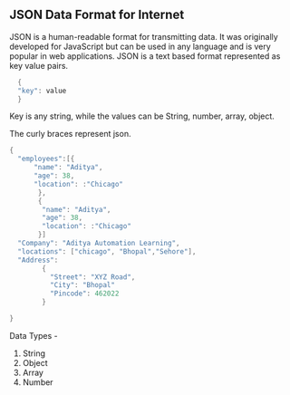 ## JSON Data Format for Internet
JSON is a human-readable format for transmitting data. It was originally developed for JavaScript but can be used in any language and is very popular in web applications.
JSON is a text based format represented as key value pairs.
```java
  {
  "key": value
  }
``` 
Key is any string, while the values can be String, number, array, object.

The curly braces represent json.
```java
{
  "employees":[{
      "name": "Aditya",
      "age": 38,
      "location": :"Chicago"
       },
       {
        "name": "Aditya",
        "age": 38,
        "location": :"Chicago"
       }]
  "Company": "Aditya Automation Learning",
  "locations": ["chicago", "Bhopal","Sehore"],
  "Address":
        {
          "Street": "XYZ Road",
          "City": "Bhopal"
          "Pincode": 462022
        }      

}
``` 

Data Types -
1. String
2. Object
3. Array
4. Number

